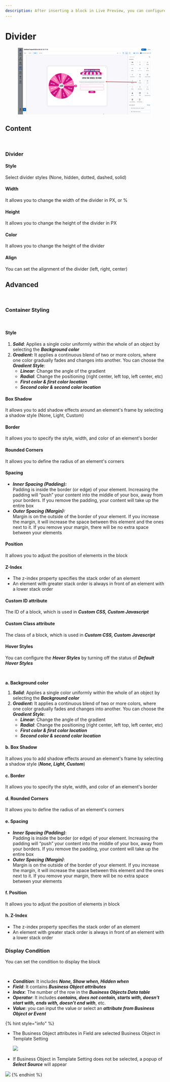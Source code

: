 ```yaml
---
description: After inserting a block in Live Preview, you can configure the setting
---
```


# Divider

<figure><img src="../../../../.gitbook/assets/image (3842).png" alt=""><figcaption></figcaption></figure>

## Content

<figure><img src="https://lh7-rt.googleusercontent.com/docsz/AD_4nXfWn5ZS7J3SFDwFzSKtQvbiFBkJw1zUXrwpXkFBmkCCObSFmSylRRnvZAaEs1fsdrLq53pcIEEVfve4x4aWSs4L56Dj42Dy6tchojfkwfqIDfFDJjtVYmaweZggOBvJFvRDWobRaxxloGe1xSbIrEtWYvg?key=McWN_Lv9ZK-QuQzVrY3nVw" alt=""><figcaption></figcaption></figure>

### Divider

#### Style

Select divider styles (None, hidden, dotted, dashed, solid)

#### Width

It allows you to change the width of the divider in PX, or %

#### Height

It allows you to change the height of the divider in PX

#### Color

It allows you to change the height of the divider

#### Align

You can set the alignment of the divider (left, right, center)

## Advanced

<figure><img src="https://lh7-rt.googleusercontent.com/docsz/AD_4nXeerJRGaSMmQPhqgAQY0ItVG_T876z7xRns1MZK7gA3WOv0X1_N-VsKUNuGjvrUTtnMwCd2Tj3kacCXPXr03DgMt6wpU6JflIofzgPABQLHvmffD9HVF5HyuQq4J7Kaj2Hozlki_rpZoUfV2JNNJ-WzzSZy?key=McWN_Lv9ZK-QuQzVrY3nVw" alt=""><figcaption></figcaption></figure>

### Container Styling

<figure><img src="https://lh7-rt.googleusercontent.com/docsz/AD_4nXekNtGcClY9PbnNJHNl3du9W2vUT_VfWpfZEx1fAOka1JcB7RPUvQL6z6am5AP8A-6nkW9smWWiu3Dk4rKM1KkBCNmOBA7lsYz0wIVD90h27l7ahvq4lyH_nxHsRI3GbT7EOYeLqgHu3eklQnEmptRvQDg?key=McWN_Lv9ZK-QuQzVrY3nVw" alt=""><figcaption></figcaption></figure>

#### **Style**

1. _**Solid**_: Applies a single color uniformly within the whole of an object by selecting the _**Background color**_
2. _**Gradient:**_ It applies a continuous blend of two or more colors, where one color gradually fades and changes into another. You can choose the _**Gradient Style**_:&#x20;
   * _**Linear**_: Change the angle of the gradient
   * _**Radial**_: Change the positioning (right center, left top, left center, etc)
   * _**First color & first color location**_
   * _**Second color & second color location**_

#### **Box Shadow**

It allows you to add shadow effects around an element's frame by selecting a shadow style (None, Light, Custom)

#### **Border**

It allows you to specify the style, width, and color of an element's border

#### **Rounded Corners**

It allows you to define the radius of an element's corners

#### **Spacing**

* _**Inner Spacing (Padding):**_ \
  Padding is inside the border (or edge) of your element. Increasing the padding will “push” your content into the middle of your box, away from your borders. If you remove the padding, your content will take up the entire box
* _**Outer Spacing (Margin):**_ \
  Margin is on the outside of the border of your element. If you increase the margin, it will increase the space between this element and the ones next to it. If you remove your margin, there will be no extra space between your elements

#### Position

It allows you to adjust the position of elements in the block

#### Z-Index

* The z-index property specifies the stack order of an element
* An element with greater stack order is always in front of an element with a lower stack order

#### Custom ID attribute

The ID of a block, which is used in _**Custom CSS, Custom Javascript**_

#### Custom Class attribute

The class of a block, which is used in _**Custom CSS, Custom Javascript**_

#### Hover Styles

You can configure the _**Hover Styles**_ by turning off the status of _**Default Hover Styles**_

<figure><img src="https://lh7-rt.googleusercontent.com/docsz/AD_4nXdBCg2Q17awug-lUvsIQ7_RkF5FCmlAVl4uFRMiLvKKXpSwMEisXtDykjv47rVNTokM78IBCUlQz3YQnVU2fjXWOvEb7Tsg82VrHH0AiQR8yWkSE0myis5n3Rewn0JyC3HUnw34irNmQYMRtJEMgUGXMkw?key=McWN_Lv9ZK-QuQzVrY3nVw" alt=""><figcaption></figcaption></figure>

**a. Background color**

1. _**Solid**_: Applies a single color uniformly within the whole of an object by selecting the _**Background color**_
2. _**Gradient:**_ It applies a continuous blend of two or more colors, where one color gradually fades and changes into another. You can choose the _**Gradient Style**_:&#x20;
   * _**Linear**_: Change the angle of the gradient
   * _**Radial**_: Change the positioning (right center, left top, left center, etc)
   * _**First color & first color location**_
   * _**Second color & second color location**_

#### **b. Box Shadow**

It allows you to add shadow effects around an element's frame by selecting a shadow style (_**None, Light, Custom**_)

#### **c. Border**

It allows you to specify the style, width, and color of an element's border

#### **d. Rounded Corners**

It allows you to define the radius of an element's corners

#### **e. Spacing**

* _**Inner Spacing (Padding)**_: \
  Padding is inside the border (or edge) of your element. Increasing the padding will “push” your content into the middle of your box, away from your borders. If you remove the padding, your content will take up the entire box
* _**Outer Spacing (Margin)**_: \
  Margin is on the outside of the border of your element. If you increase the margin, it will increase the space between this element and the ones next to it. If you remove your margin, there will be no extra space between your elements

#### f. Position

It allows you to adjust the position of elements ịn block

#### h. Z-Index

* The z-index property specifies the stack order of an element
* An element with greater stack order is always in front of an element with a lower stack order

### Display Condition

You can set the condition to display the block

<figure><img src="https://lh7-rt.googleusercontent.com/docsz/AD_4nXcAaMouUWoLtlplQyk7mgpv7EHyS9aV-2R5R0tTStiRl1fGImkNUZS8l6mgv-bgPUrTAFetVgb_zErvYLNBADkYZySsg_RVirvL662-jqkweIcHhCgzPtOfKQ_GfNQjHQ-6v4n4vMgHTWHttwpVZeFSwFxn?key=McWN_Lv9ZK-QuQzVrY3nVw" alt=""><figcaption></figcaption></figure>

* _**Condition**_: It includes _**None, Show when, Hidden when**_
* _**Field**_: It contains _**Business Object attributes**_
* _**Index**_: The number of the row in the _**Business Objects Data table**_
* _**Operator**_: It includes _**contains, does not contain, starts with, doesn't start with, ends with, doesn't end with**_, etc.
* _**Value**_: you can input the value or select an _**attribute from Business Object or Event**_

{% hint style="info" %}
-   The Business Object attributes in Field are selected Business Object in Template Setting

    ![](https://lh7-rt.googleusercontent.com/docsz/AD_4nXd8qN3C0le_fXSdfUmmBRrLkyw4XEzBrNElbyNWnpwzCueqQeBAjQFL2ptb-bqoJuYtP0ePJvNaM6adAmLnIYKfTJZdUKGpKraP0TX3lckqQBD4Xkt1h2mzubuFs4cT0bTT2BrPppHWfNotCwuw-jalYyR7?key=McWN_Lv9ZK-QuQzVrY3nVw)
- If Business Object in Template Setting does not be selected, a popup of _**Select Source**_ will appear

![](https://lh7-rt.googleusercontent.com/docsz/AD_4nXeLqotVFS8-AvOYe2XJWQVEQL106Ff3oY4kMKdRc-c01Lya2-NT00TMD7A49eYVHMw0TGWHPhOaHghsex1gYQKZuWmaP63PO63q_sfejwYeniAmgDwWv4c3onsSZDVpYC83wbIYvnQ0GK3Bz_wNJlb4-eSe?key=McWN_Lv9ZK-QuQzVrY3nVw)
{% endhint %}
